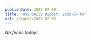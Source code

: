 ```yaml
---
publishDate: 2025-07-09
title: 'RSS Daily Digest: 2025-07-09'
url: /digest/2025-07-09
---
```


_No feeds today!_
